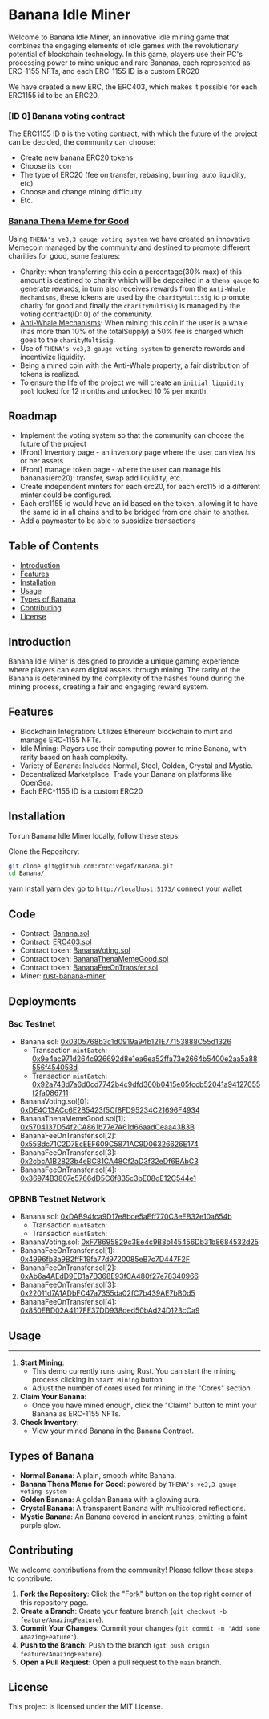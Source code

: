 # Banana Idle Miner

Welcome to Banana Idle Miner, an innovative idle mining game that combines the engaging elements of idle games with the revolutionary potential of blockchain technology. In this game, players use their PC's processing power to mine unique and rare Bananas, each represented as ERC-1155 NFTs, and each ERC-1155 ID is a custom ERC20

We have created a new ERC, the ERC403, which makes it possible for each ERC1155 id to be an ERC20.

### [ID 0] Banana voting contract

The ERC1155 ID `0` is the voting contract, with which the future of the project can be decided, the community can choose:
- Create new banana ERC20 tokens
- Choose its icon
- The type of ERC20 (fee on transfer, rebasing, burning, auto liquidity, etc)
- Choose and change mining difficulty
- Etc.

### [Banana Thena Meme for Good](https://github.com/rotcivegaf/BNB-Banana/blob/main/contracts/src/bananaTokens/BananaThenaMemeGood.sol)

Using `THENA's ve3,3 gauge voting system` we have created an innovative Memecoin managed by the community and destined to promote different charities for good, some features:
- Charity: when transferring this coin a percentage(30% max) of this amount is destined to charity which will be deposited in a `thena gauge` to generate rewards, in turn also receives rewards from the `Anti-Whale Mechanisms`, these tokens are used by the `charityMultisig` to promote charity for good and finally the `charityMultisig` is managed by the voting contract(ID: 0) of the community.
- [Anti-Whale Mechanisms](https://github.com/rotcivegaf/BNB-Banana/blob/8d331c2c521a83bc4dbf40f949f7dbb7c1c47c59/contracts/src/bananaTokens/BananaThenaMemeGood.sol#L91-L101): When mining this coin if the user is a whale (has more than 10% of the totalSupply) a 50% fee is charged which goes to the `charityMultisig`.
- Use of `THENA's ve3,3 gauge voting system` to generate rewards and incentivize liquidity.
- Being a mined coin with the Anti-Whale property, a fair distribution of tokens is realized.
- To ensure the life of the project we will create an `initial liquidity pool` locked for 12 months and unlocked 10 % per month.

## Roadmap

- Implement the voting system so that the community can choose the future of the project
- [Front] Inventory page - an inventory page where the user can view his or her assets
- [Front] manage token page - where the user can manage his bananas(erc20): transfer, swap add liquidity, etc.
- Create independent minters for each erc20, for each erc115 id a different minter could be configured.
- Each erc1155 id would have an id based on the token, allowing it to have the same id in all chains and to be bridged from one chain to another.
- Add a paymaster to be able to subsidize transactions

## Table of Contents

- [Introduction](#introduction)
- [Features](#features)
- [Installation](#installation)
- [Usage](#usage)
- [Types of Banana](#types-of-Banana)
- [Contributing](#contributing)
- [License](#license)

## Introduction

Banana Idle Miner is designed to provide a unique gaming experience where players can earn digital assets through mining. The rarity of the Banana is determined by the complexity of the hashes found during the mining process, creating a fair and engaging reward system.

## Features

- Blockchain Integration: Utilizes Ethereum blockchain to mint and manage ERC-1155 NFTs.
- Idle Mining: Players use their computing power to mine Banana, with rarity based on hash complexity.
- Variety of Banana: Includes Normal, Steel, Golden, Crystal and Mystic.
- Decentralized Marketplace: Trade your Banana on platforms like OpenSea.
- Each ERC-1155 ID is a custom ERC20

## Installation

To run Banana Idle Miner locally, follow these steps:

Clone the Repository:
```bash
git clone git@github.com:rotcivegaf/Banana.git
cd Banana/
```

yarn install
yarn dev
go to `http://localhost:5173/`
connect your wallet


## Code

- Contract: [Banana.sol](https://github.com/rotcivegaf/BNB-Banana/blob/main/contracts/src/Banana.sol)
- Contract: [ERC403.sol](https://github.com/rotcivegaf/BNB-Banana/blob/main/contracts/src/ERC403.sol)
- Contract token: [BananaVoting.sol](https://github.com/rotcivegaf/BNB-Banana/blob/main/contracts/src/bananaTokens/BananaVoting.sol)
- Contract token: [BananaThenaMemeGood.sol](https://github.com/rotcivegaf/BNB-Banana/blob/main/contracts/src/bananaTokens/BananaThenaMemeGood.sol)
- Contract token: [BananaFeeOnTransfer.sol](https://github.com/rotcivegaf/BNB-Banana/blob/main/contracts/src/bananaTokens/BananaFeeOnTransfer.sol)
- Miner: [rust-banana-miner](https://github.com/rotcivegaf/Banana/tree/master/front/rust-banana-miner)


## Deployments

### Bsc Testnet

- Banana.sol: [0x0305768b3c1d0919a94b121E77153888C55d1326](https://testnet.bscscan.com/address/0x0305768b3c1d0919a94b121E77153888C55d1326)
    - Transaction `mintBatch`: [0x9e4ac971d264c926692d8e1ea6ea52ffa73e2664b5400e2aa5a88556f454058d](https://testnet.bscscan.com/tx/0x9e4ac971d264c926692d8e1ea6ea52ffa73e2664b5400e2aa5a88556f454058d)
    - Transaction `mintBatch`: [0x92a743d7a6d0cd7742b4c9dfd360b0415e05fccb52041a94127055f2fa086711](https://testnet.bscscan.com/tx/0x92a743d7a6d0cd7742b4c9dfd360b0415e05fccb52041a94127055f2fa086711)
- BananaVoting.sol[0]: [0xDE4C13ACc6E2B5423f5Cf8FD95234C21696F4934](https://testnet.bscscan.com/address/0xDE4C13ACc6E2B5423f5Cf8FD95234C21696F4934)
- BananaThenaMemeGood.sol[1]: [0x5704137D54f2CA861b77e7A61d66aadCeaa43B3B](https://testnet.bscscan.com/address/0x5704137D54f2CA861b77e7A61d66aadCeaa43B3B)
- BananaFeeOnTransfer.sol[2]: [0x55Bdc71C2D7EcEEF609C5871AC9D06326626E174](https://testnet.bscscan.com/address/0x55Bdc71C2D7EcEEF609C5871AC9D06326626E174)
- BananaFeeOnTransfer.sol[3]: [0x2cbcA1B2823b4eBC81CA48Cf2aD3f32eDf6BAbC3](https://testnet.bscscan.com/address/0x2cbcA1B2823b4eBC81CA48Cf2aD3f32eDf6BAbC3)
- BananaFeeOnTransfer.sol[4]: [0x36974B3807e5766dD5C6f835c3bE08dE12C544e1](https://testnet.bscscan.com/address/0x36974B3807e5766dD5C6f835c3bE08dE12C544e1)

### OPBNB Testnet Network

- Banana.sol: [0xDAB94fca9D17e8bce5aEff770C3eEB32e10a654b](https://opbnb-testnet.bscscan.com/address/0xDAB94fca9D17e8bce5aEff770C3eEB32e10a654b)
    - Transaction `mintBatch`: [](https://opbnb-testnet.bscscan.com/tx/)
    - Transaction `mintBatch`: [](https://opbnb-testnet.bscscan.com/tx/)
- BananaVoting.sol: [0xF78695829c3Ee4c9B8b145456Db31b8684532d25](https://opbnb-testnet.bscscan.com/address/0xF78695829c3Ee4c9B8b145456Db31b8684532d25)
- BananaFeeOnTransfer.sol[1]: [0x4996fb3a9B2ffF19fa77d9720085eB7c7D447F2F](https://opbnb-testnet.bscscan.com/address/0x4996fb3a9B2ffF19fa77d9720085eB7c7D447F2F)
- BananaFeeOnTransfer.sol[2]: [0xAb6a4AEdD9ED1a7B368E93fCA480f27e78340966](https://opbnb-testnet.bscscan.com/address/0xAb6a4AEdD9ED1a7B368E93fCA480f27e78340966)
- BananaFeeOnTransfer.sol[3]: [0x22011d7A1ADbFC47a7355da02fC7b439AE7bB0d5](https://opbnb-testnet.bscscan.com/address/0x22011d7A1ADbFC47a7355da02fC7b439AE7bB0d5)
- BananaFeeOnTransfer.sol[4]: [0x850EBD02A4117FE37DD938ded50bAd24D123cCa9](https://opbnb-testnet.bscscan.com/address/0x850EBD02A4117FE37DD938ded50bAd24D123cCa9)

## Usage
-----

1.  **Start Mining**:
    - This demo currently runs using Rust. You can start the mining process clicking in `Start Mining` button
    -   Adjust the number of cores used for mining in the "Cores" section.
2.  **Claim Your Banana**:
    -   Once you have mined enough, click the "Claim!" button to mint your Banana as ERC-1155 NFTs.
3.  **Check Inventory**:
    -   View your mined Banana in the Banana Contract.

Types of Banana
-------------

-   **Normal Banana**: A plain, smooth white Banana.
-   **Banana Thena Meme for Good**: powered by `THENA's ve3,3 gauge voting system`
-   **Golden Banana**: A golden Banana with a glowing aura.
-   **Crystal Banana**: A transparent Banana with multicolored reflections.
-   **Mystic Banana**: An Banana covered in ancient runes, emitting a faint purple glow.

Contributing
------------

We welcome contributions from the community! Please follow these steps to contribute:

1.  **Fork the Repository**: Click the "Fork" button on the top right corner of this repository page.
2.  **Create a Branch**: Create your feature branch (`git checkout -b feature/AmazingFeature`).
3.  **Commit Your Changes**: Commit your changes (`git commit -m 'Add some AmazingFeature'`).
4.  **Push to the Branch**: Push to the branch (`git push origin feature/AmazingFeature`).
5.  **Open a Pull Request**: Open a pull request to the `main` branch.

License
-------

This project is licensed under the MIT License.